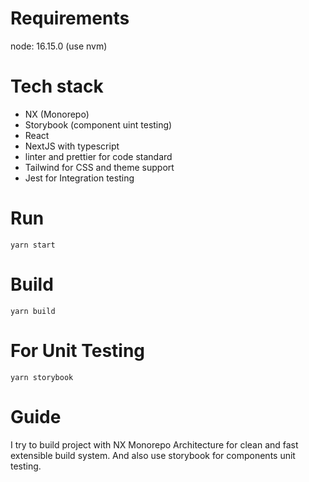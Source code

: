 # Requirements

node: 16.15.0 (use nvm)

# Tech stack

- NX (Monorepo)
- Storybook (component uint testing)
- React
- NextJS with typescript
- linter and prettier for code standard
- Tailwind for CSS and theme support
- Jest for Integration testing

# Run

```
yarn start

```

# Build

```
yarn build
```

# For Unit Testing

```
yarn storybook
```

# Guide

I try to build project with NX Monorepo Architecture for clean and fast extensible build system.
And also use storybook for components unit testing.
